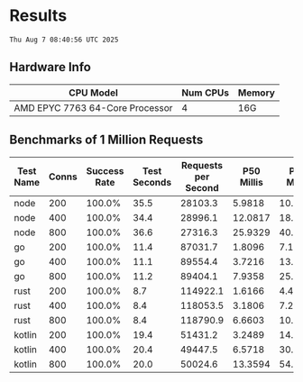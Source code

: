 # Results
`Thu Aug 7 08:40:56 UTC 2025`
## Hardware Info
| CPU Model | Num CPUs | Memory |
| --------- | -------- | ------ |
| AMD EPYC 7763 64-Core Processor | 4 | 16G |

## Benchmarks of 1 Million Requests
| Test Name | Conns | Success Rate | Test Seconds | Requests per Second | P50 Millis | P99 Millis | P99.9 Millis | API Memory MB | API CPU Time | API Threads |
| --------- | ----- | ------------ | ------------ | ------------------- | ---------- | ---------- | ------------ | ------------- | ------------ | ----------- |
| node | 200 | 100.0% | 35.5 | 28103.3 | 5.9818 | 10.4082 | 11.1994 | 112.7 | 00:00:35 | 7 |
| node | 400 | 100.0% | 34.4 | 28996.1 | 12.0817 | 18.5604 | 26.3141 | 144.5 | 00:00:34 | 7 |
| node | 800 | 100.0% | 36.6 | 27316.3 | 25.9329 | 40.5436 | 42.6516 | 154.1 | 00:00:37 | 7 |
| go | 200 | 100.0% | 11.4 | 87031.7 | 1.8096 | 7.1808 | 9.7198 | 17.4 | 00:00:27 | 11 |
| go | 400 | 100.0% | 11.1 | 89554.4 | 3.7216 | 13.6833 | 19.0890 | 24.3 | 00:00:26 | 11 |
| go | 800 | 100.0% | 11.2 | 89404.1 | 7.9358 | 25.0981 | 38.4015 | 37.4 | 00:00:26 | 12 |
| rust | 200 | 100.0% | 8.7 | 114922.1 | 1.6166 | 4.4776 | 5.9647 | 8.3 | 00:00:17 | 5 |
| rust | 400 | 100.0% | 8.4 | 118053.5 | 3.1806 | 7.2398 | 10.0601 | 13.1 | 00:00:16 | 5 |
| rust | 800 | 100.0% | 8.4 | 118790.9 | 6.6603 | 10.3928 | 14.6509 | 21.9 | 00:00:16 | 5 |
| kotlin | 200 | 100.0% | 19.4 | 51431.2 | 3.2489 | 14.2049 | 33.1700 | 343.1 | 00:00:59 | 153 |
| kotlin | 400 | 100.0% | 20.4 | 49447.5 | 6.5718 | 30.6075 | 68.2251 | 409.0 | 00:01:03 | 155 |
| kotlin | 800 | 100.0% | 20.0 | 50024.6 | 13.3594 | 54.8102 | 134.6842 | 491.7 | 00:01:00 | 155 |

